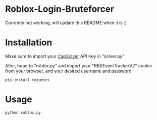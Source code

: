 # Roblox-Login-Bruteforcer
Currently not working, will update this README when it is :)

# Installation

Make sure to import your [CapSolver](https://capsolver.com) API Key in "solver.py"

After, head to "roblox.py" and import your "RBXEventTrackerV2" cookie from your browser, and your desired username and password

```
pip install requests
```

# Usage
```
python roblox.py
```
